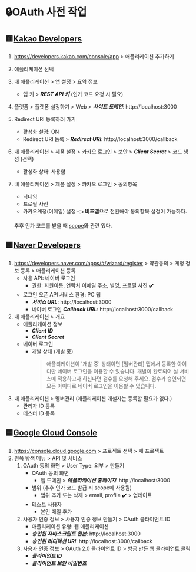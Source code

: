# 🔒OAuth 사전 작업

## 🟨[Kakao Developers](https://developers.kakao.com/docs/latest/ko/kakaologin/prerequisite)

1. https://developers.kakao.com/console/app > 애플리케이션 추가하기
2. 애플리케이션 선택
3. 내 애플리케이션 > 앱 설정 > 요약 정보
   - 앱 키 > **_REST API 키_** (인가 코드 요청 시 필요)
4. 플랫폼 > 플랫폼 설정하기 > Web > **_사이트 도메인_**: http://localhost:3000
5. Redirect URI 등록하러 가기
   - 활성화 설정: ON
   - Redirect URI 등록 > **_Redirect URI_**: http://localhost:3000/callback
6. 내 애플리케이션 > 제품 설정 > 카카오 로그인 > 보안 > **_Client Secret_** > 코드 생성 (선택)
   - 활성화 상태: 사용함
7. 내 애플리케이션 > 제품 설정 > 카카오 로그인 > 동의항목

   - 닉네임
   - 프로필 사진
   - 카카오계정(이메일) 설정 👈 **비즈앱**으로 전환해야 동의항목 설정이 가능하다.

   추후 인가 코드를 받을 때 [scope](https://developers.kakao.com/docs/latest/ko/kakaologin/common#user-info-kakao-account)와 관련 있다.

## 🟩[Naver Developers](https://developers.naver.com/docs/common/openapiguide/appregister.md#%EC%95%A0%ED%94%8C%EB%A6%AC%EC%BC%80%EC%9D%B4%EC%85%98-%EB%93%B1%EB%A1%9D)

1. https://developers.naver.com/apps/#/wizard/register > 약관동의 > 계정 정보 등록 > 애플리케이션 등록
   - 사용 API: 네이버 로그인
     - 권한: 회원이름, 연락처 이메일 주소, 별명, 프로필 사진 ✔️
   - 로그인 오픈 API 서비스 환경: PC 웹
     - **_서비스 URL_**: http://localhost:3000
     - 네이버 로그인 **_Callback URL_**: http://localhost:3000/callback
2. 내 애플리케이션 > 개요
   - 애플리케이션 정보
     - **_Client ID_**
     - **_Client Secret_**
   - 네이버 로그인
     - 개발 상태 (개발 중)
       > 애플리케이션이 '개발 중' 상태이면 [멤버관리] 탭에서 등록한 아이디만 네이버 로그인을 이용할 수 있습니다. 개발이 완료되어 실 서비스에 적용하고자 하신다면 검수를 요청해 주세요. 검수가 승인되면 모든 아이디로 네이버 로그인을 이용할 수 있습니다.
3. 내 애플리케이션 > 멤버관리 (애플리케이션 개설자는 등록할 필요가 없다.)
   - 관리자 ID 등록
   - 테스터 ID 등록

## 🟦[Google Cloud Console](https://developers.google.com/identity/protocols/oauth2/web-server?hl=ko#creatingcred)

1. https://console.cloud.google.com > 프로젝트 선택 > 새 프로젝트
2. 왼쪽 탐색 메뉴 > API 및 서비스
   1. OAuth 동의 화면 > User Type: 외부 > 만들기
      - OAuth 동의 화면
        - 앱 도메인 > **_애플리케이션 홈페이지_**: http://localhost:3000
      - 범위 (추후 인가 코드 발급 시 scope에 사용됨)
        - 범위 추가 또는 삭제 > email, profile ✔️ > 업데이트
      - 테스트 사용자
        - 본인 메일 추가
   2. 사용자 인증 정보 > 사용자 인증 정보 만들기 > OAuth 클라이언트 ID
      - 애플리케이션 유형: 웹 애플리케이션
      - **_승인된 자바스크립트 원본_**: http://localhost:3000
      - **_승인된 리디렉션 URI_**: http://localhost:3000/callback
   3. 사용자 인증 정보 > OAuth 2.0 클라이언트 ID > 방금 만든 웹 클라이언트 클릭
      - **_클라이언트 ID_**
      - **_클라이언트 보안 비밀번호_**